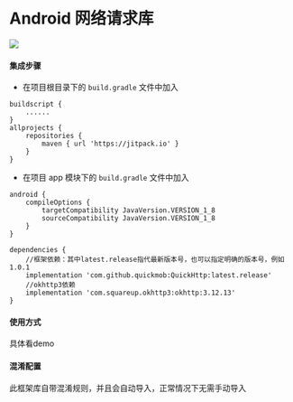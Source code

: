 # Android 网络请求库

  [![](https://jitpack.io/v/quickmob/QuickHttp.svg)](https://jitpack.io/#quickmob/QuickHttp)

#### 集成步骤

* 在项目根目录下的 `build.gradle` 文件中加入

```
buildscript {
    ......
}
allprojects {
    repositories {
        maven { url 'https://jitpack.io' }
    }
}
```

* 在项目 app 模块下的 `build.gradle` 文件中加入

```
android {
    compileOptions {
        targetCompatibility JavaVersion.VERSION_1_8
        sourceCompatibility JavaVersion.VERSION_1_8
    }
}

dependencies {
    //框架依赖：其中latest.release指代最新版本号，也可以指定明确的版本号，例如1.0.1
    implementation 'com.github.quickmob:QuickHttp:latest.release'
    //okhttp3依赖
    implementation 'com.squareup.okhttp3:okhttp:3.12.13'
}
```

#### 使用方式
  具体看demo

#### 混淆配置
  此框架库自带混淆规则，并且会自动导入，正常情况下无需手动导入
